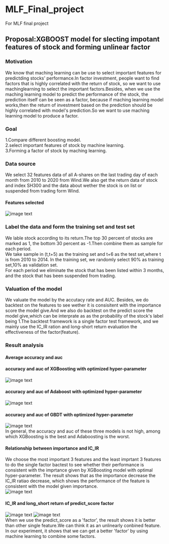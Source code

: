 # MLF_Final_project
For MLF final project
## Proposal:XGBOOST model for slecting impotant features of stock and forming  unlinear factor 
### Motivation
We know that maching learning can be use to select important features for predictding stocks' performance.In factor investment, people want to find factors that is highly correlated with the return of stock, so we want to use machinglearning to  select the important factors.Besides, when we use the maching learning model to predict the performance of the stock, the prediction itself can be seen as a factor, because if maching learning model works,then the return of investment based on the prediction should be highly correlated with model's prediction.So we want to use maching learning model to produce a factor.
### Goal  
1.Compare different boosting model.  
2.select important features of stock by machine learning.  
3.Forming a factor of stock by maching learning.
### Data source
We select 32 features data of all A-shares on the last trading day of each month from 2010 to 2020 from Wind.We also get the return data of stock and index SH300 and the data  about wether the stock is on list or suspended from trading form Wind. 
#### Features selected  
![image text](https://github.com/RAY185/MLF_Final_project/blob/main/result_summary_img/features_selected.png)
### Label the data and form the training set and test set 
We lable stock according to its return.The top 30 percent of stocks are marked as 1, the bottom 30 percent as -1.Then combine them as sample for each period.  
We take sample in (t,t+5) as the training set and t+6 as the test set,where t is from 2010 to 2014. In the training set, we randomly select 90% as training set,10% as validation set.  
For each period we eliminate the stock that has been listed within 3 months, and the stock that has been suspended from trading.
### Valuation of the model 
We valuate the model by the accutacy rate and AUC. Besides, we do backtest on the features to see wether it is consisitent with the importance score the model give.And we also do backtest on the predict score the model give,which can be interprate as as the probability of the stock's label being 1.The backtest framework is a single factor test framework, and we mainly use the IC_IR ration and long-short return evaluation the effectiveness of the factor(feature). 
### Result analysis
#### Average accuracy and auc
#### accuracy and auc of XGBoosting with optimized hyper-parameter
![image text](https://github.com/RAY185/MLF_Final_project/blob/main/result_summary_img/accuracy%20and%20auc%20of%20XGBoosting.png)  
#### accuracy and auc of Adaboost with optimized hyper-parameter  
![image text](https://github.com/RAY185/MLF_Final_project/blob/main/result_summary_img/accuracy%20and%20auc%20of%20Adaboosting.png)  
#### accuracy and auc of GBDT with optimized hyper-parameter  
![image text](https://github.com/RAY185/MLF_Final_project/blob/main/result_summary_img/accuracy%20and%20auc%20of%20GBDT.png)  
In general, the accuracy and auc of these three models is not high, among which XGBoosting is the best and Adaboosting is the worst.  
#### Relationship between importance and IC_IR  
We choose the most important 3 features and the least imprtant 3 features to do the single factor bactest to see whether their performance is consistent with the imprtance given by XGBoosting model with optimal hyper-parameter. The result shows that as the importance decrease the IC_IR ratiao decrease, which shows the performance of the feature is consistent with the model given importance.    
![image text](https://github.com/RAY185/MLF_Final_project/blob/main/result_summary_img/absolute%20IC_IR%20ratio.png)
#### IC_IR and long_short return of predict_score factor
![image text](https://github.com/RAY185/MLF_Final_project/blob/main/result_summary_img/IC_predict_score_final_m.png)
![image text](https://github.com/RAY185/MLF_Final_project/blob/main/result_summary_img/L-S_predict_score_final_m.png)  
When we use the predict_score as a 'factor', the result shows it is better than other single feature.We can think it as an unlinearly conbined feature. In our experiment, it shows that we can get a better 'factor' by using machine learning to combine some factors.
